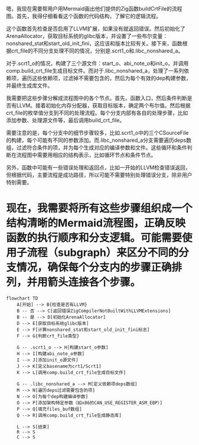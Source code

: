 嗯，我现在需要帮用户用Mermaid画出他们提供的Zig函数buildCrtFile的流程图。首先，我得仔细看看这个函数的代码结构，了解它的逻辑流程。

这个函数首先检查是否启用了LLVM扩展，如果没有就返回错误。然后初始化了ArenaAllocator，获取目标系统的glibc版本，并设置了一些布尔变量：nonshared_stat和start_old_init_fini，这应该和版本比较有关。接下来，函数根据crt_file的不同分支处理不同的情况，分别是.scrt1_o和.libc_nonshared_a。

对于.scrt1_o的情况，构建了三个源文件：start_o、abi_note_o和init_o，并调用comp.build_crt_file生成目标文件。而对于.libc_nonshared_a，处理了一系列依赖项，遍历这些依赖项，过滤掉不需要包含的，然后为每个有效的dep构建参数，并最终生成库文件。

我需要把这些步骤分解成流程图中的各个节点。首先，函数入口，然后条件判断是否有LLVM。接着初始化内存分配器，获取目标版本，确定两个布尔值。然后根据crt_file的枚举值分支到不同的处理流程。每个分支内部有各自的处理步骤，比如添加参数、处理源文件等，最后调用build_crt_file。

需要注意的是，每个分支中的细节步骤较多，比如.scrt1_o中的三个CSourceFile的构建，每个可能有不同的参数添加。而.libc_nonshared_a分支需要遍历deps数组，过滤符合条件的项，并为每个生成对应的编译参数和文件。这些循环和条件判断在流程图中需要用相应的结构表示，比如循环节点和条件节点。

另外，函数中可能有一些错误处理和返回点，比如一开始的LLVM检查错误返回，但根据代码，主要流程是成功路径，所以可能不需要特别处理错误分支，除非用户特别需要。

现在，我需要将所有这些步骤组织成一个结构清晰的Mermaid流程图，正确反映函数的执行顺序和分支逻辑。可能需要使用子流程（subgraph）来区分不同的分支情况，确保每个分支内的步骤正确排列，并用箭头连接各个步骤。
================================================
```mermaid
flowchart TD
    A[开始] --> B{检查是否有LLVM}
    B -- 否 --> C[返回错误ZigCompilerNotBuiltWithLLVMExtensions]
    B -- 是 --> D[初始化ArenaAllocator]
    D --> E[获取目标系统glibc版本]
    E --> F[计算nonshared_stat和start_old_init_fini标志]
    F --> G{判断crt_file类型}
    
    G -- .scrt1_o --> H[构建start_o参数]
    H --> I[构建abi_note_o参数]
    I --> J[添加init_o源文件]
    J --> K[定义basename为crt1/Scrt1]
    K --> L[调用comp.build_crt_file生成目标文件]
    
    G -- .libc_nonshared_a --> M[定义依赖项deps数组]
    M --> N[遍历deps过滤需要包含的项]
    N --> O[为每个dep构建编译参数]
    O --> P[添加架构特定参数（如x86的CAN_USE_REGISTER_ASM_EBP）]
    P --> Q[填充files_buf数组]
    Q --> R[调用comp.build_crt_file生成静态库]
    
    L --> S[结束]
    R --> S
    C --> S
```